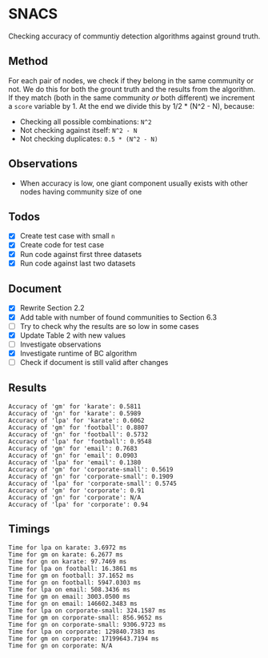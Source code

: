 # SNACS

Checking accuracy of communtiy detection algorithms against ground truth.

## Method

For each pair of nodes, we check if they belong in the same community or not. We do this for both the grount truth and the results from the algorithm. If they match (both in the same community _or_ both different) we increment a `score` variable by 1. At the end we divide this by 1/2 \* (N^2 - N), because:

- Checking all possible combinations: `N^2`
- Not checking against itself: `N^2 - N`
- Not checking duplicates: `0.5 * (N^2 - N)`

## Observations

- When accuracy is low, one giant component usually exists with other nodes having community size of one

## Todos

- [x] Create test case with small `n`
- [x] Create code for test case
- [x] Run code against first three datasets
- [x] Run code against last two datasets

## Document

- [x] Rewrite Section 2.2
- [x] Add table with number of found communities to Section 6.3
- [ ] Try to check why the results are so low in some cases
- [x] Update Table 2 with new values
- [ ] Investigate observations
- [x] Investigate runtime of BC algorithm
- [ ] Check if document is still valid after changes

## Results

```
Accuracy of 'gm' for 'karate': 0.5811
Accuracy of 'gn' for 'karate': 0.5989
Accuracy of 'lpa' for 'karate': 0.6062
Accuracy of 'gm' for 'football': 0.8807
Accuracy of 'gn' for 'football': 0.5732
Accuracy of 'lpa' for 'football': 0.9548
Accuracy of 'gm' for 'email': 0.7683
Accuracy of 'gn' for 'email': 0.0903
Accuracy of 'lpa' for 'email': 0.1380
Accuracy of 'gm' for 'corporate-small': 0.5619
Accuracy of 'gn' for 'corporate-small': 0.1909
Accuracy of 'lpa' for 'corporate-small': 0.5745
Accuracy of 'gm' for 'corporate': 0.91
Accuracy of 'gn' for 'corporate': N/A
Accuracy of 'lpa' for 'corporate': 0.94
```

## Timings

```
Time for lpa on karate: 3.6972 ms
Time for gm on karate: 6.2677 ms
Time for gn on karate: 97.7469 ms
Time for lpa on football: 16.3861 ms
Time for gm on football: 37.1652 ms
Time for gn on football: 5947.0303 ms
Time for lpa on email: 508.3436 ms
Time for gm on email: 3003.0500 ms
Time for gn on email: 146602.3483 ms
Time for lpa on corporate-small: 324.1587 ms
Time for gm on corporate-small: 856.9652 ms
Time for gn on corporate-small: 9306.9723 ms
Time for lpa on corporate: 129840.7383 ms
Time for gm on corporate: 17199643.7194 ms
Time for gn on corporate: N/A
```
